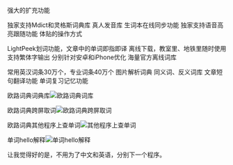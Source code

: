 强大的扩充功能

独家支持Mdict和灵格斯词典库
真人发音库
生词本在线同步功能
独家支持语音高亮跟随功能
体贴的操作方式

LightPeek划词功能，文章中的单词即指即译
离线下载，教室里、地铁里随时使用
支持繁体字输出
分别针对安卓和iPhone优化
海量官方离线词库

常用英汉词条30万个，专业词条40万个
图片解析词典
同义词、反义词库
文章短句翻译功能
单词复习记忆功能

欧路词典词典库![欧路词典词库][1]

欧路词典跨屏取词![欧路词典跨屏取词][2]

欧路词典其他程序上查单词![其他程序上查单词][3]

单词hello解释![单词hello解释][4]

让我觉得好的是，不用为了中文和英语，分别下一个程序。

  [1]: /images/2209266098.png
  [2]: /images/3771288415.png
  [3]: /images/1875984193.png
  [4]: /images/1368410170.png
